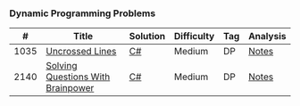 ### Dynamic Programming Problems

| # | Title | Solution | Difficulty | Tag | Analysis |
|---| ----- | -------- | ---------- | --- | -------- |
|1035|[Uncrossed Lines](https://leetcode.com/problems/uncrossed-lines/description/)|[C#](https://github.com/FrancoFernando/leetcode/blob/main/DynamicProgramming/1035.uncrossed-lines/Solution.cs)|Medium|DP|[Notes](https://github.com/FrancoFernando/leetcode/blob/main/DynamicProgramming/1035.uncrossed-lines/notes.md)|
|2140|[Solving Questions With Brainpower](https://leetcode.com/problems/solving-questions-with-brainpower/description/)|[C#](https://github.com/FrancoFernando/leetcode/blob/main/DynamicProgramming/2140.solving-questions-with-brainpower/Solution.cs)|Medium|DP|[Notes](https://github.com/FrancoFernando/leetcode/blob/main/DynamicProgramming/2140.solving-questions-with-brainpower/notes.md)|
